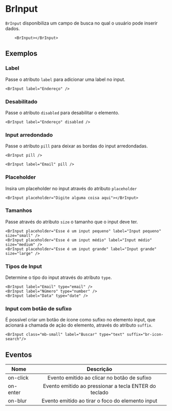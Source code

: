 <script setup>
import BrInput from '../../src/components/input/BrInput.vue'
</script>

# BrInput <Badge type="warning" text="alpha" />

`BrInput` disponibiliza um campo de busca no qual o usuário pode inserir dados.
<BrInput />

```vue
	<BrInput></BrInput>
```

## Exemplos

### Label

Passe o atributo `label` para adicionar uma label no input.

<BrInput label="Endereço" />

```vue
<BrInput label="Endereço" />
```
### Desabilitado

Passe o atributo `disabled` para desabilitar o elemento.

<BrInput label="Endereço" disabled />

```vue
<BrInput label="Endereço" disabled />
```

### Input arredondado

Passe o atributo `pill` para deixar as bordas do input arredondadas.

<BrInput class="mb-small"  pill />

<BrInput label="Email do usuário" pill />

```vue 
<BrInput pill />

<BrInput label="Email" pill />
```

### Placeholder

Insira um placeholder no input através do atributo `placeholder`

<BrInput placeholder="Digite alguma coisa aqui"></BrInput>

```vue
<BrInput placeholder="Digite alguma coisa aqui"></BrInput>
```

### Tamanhos

Passe através do atributo `size` o tamanho que o input deve ter.

<div class="inline-block w-full">
	<BrInput class="mb-small" placeholder="Esse é um input pequeno" label="Input pequeno" size="small" />
	<BrInput class="mb-small" placeholder="Esse é um input médio" label="Input médio" size="medium" />
	<BrInput placeholder="Esse é um input grande" label="Input grande" size="large" />
</div>

```vue
<BrInput placeholder="Esse é um input pequeno" label="Input pequeno" size="small" />
<BrInput placeholder="Esse é um input médio" label="Input médio" size="medium" />
<BrInput placeholder="Esse é um input grande" label="Input grande" size="large" />
```

### Tipos de Input

Determine o tipo do input através do atributo `type`.

<div class="inline-block w-full">
	<BrInput class="mb-small" label="Email" type="email" />
	<BrInput class="mb-small" label="Número" type="number" />
	<BrInput label="Data" type="date" />
</div>

```vue
<BrInput label="Email" type="email" />
<BrInput label="Número" type="number" />
<BrInput label="Data" type="date" />
```

### Input com botão de sufixo

É possível criar um botão de ícone como sufixo no elemento input, que acionará a chamada de ação do elemento, através do atributo `suffix`.

<BrInput class="mb-small" label="Buscar" type="text" suffix="br-icon-search"/>

```vue
<BrInput class="mb-small" label="Buscar" type="text" suffix="br-icon-search"/>
```

## Eventos

| Nome          | Descrição                                                                              |
| ------------- | :------------------------------------------------------------------------------------: |
| on-click      | Evento emitido ao clicar no botão de sufixo                                            |
| on-enter      | Evento emitido ao pressionar a tecla ENTER do teclado                                  |
| on-blur       | Evento emitido ao tirar o foco do elemento input                                       |

<style lang="scss">
@import '../../src/styles/index.scss'
</style>